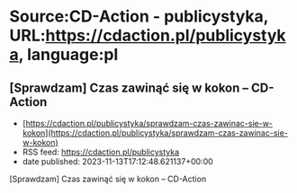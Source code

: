 # Source:CD-Action - publicystyka, URL:https://cdaction.pl/publicystyka, language:pl

## [Sprawdzam] Czas zawinąć się w kokon – CD-Action
 - [https://cdaction.pl/publicystyka/sprawdzam-czas-zawinac-sie-w-kokon](https://cdaction.pl/publicystyka/sprawdzam-czas-zawinac-sie-w-kokon)
 - RSS feed: https://cdaction.pl/publicystyka
 - date published: 2023-11-13T17:12:48.621137+00:00

[Sprawdzam] Czas zawinąć się w kokon – CD-Action

